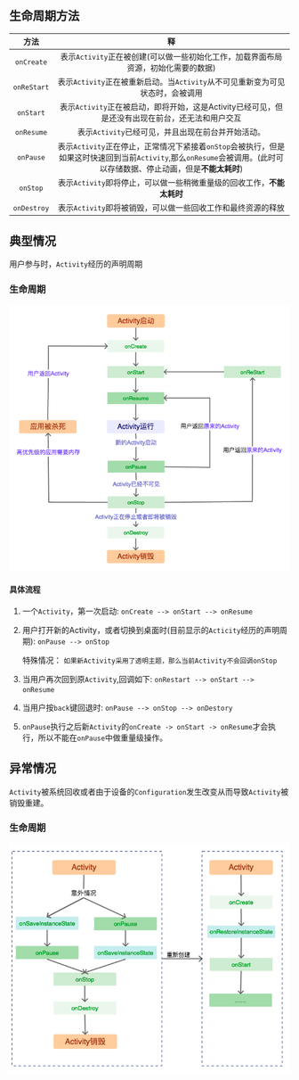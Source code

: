 ## 生命周期方法
| 方法 |  释 |
| :---: | :---: |
| `onCreate` | 表示`Activity`正在被创建(可以做一些初始化工作，加载界面布局资源，初始化需要的数据) |
| `onReStart` | 表示`Activity`正在被重新启动。当`Activity`从不可见重新变为可见状态时，会被调用 |
| `onStart` | 表示`Activity`正在被启动，即将开始，这是Activity已经可见，但是还没有出现在前台，还无法和用户交互 |
| `onResume` | 表示`Activity`已经可见，并且出现在前台并开始活动。 |
| `onPause` | 表示`Activity`正在停止，正常情况下紧接着`onStop`会被执行，但是如果这时快速回到当前`Activity`,那么`onResume`会被调用。(此时可以存储数据、停止动画，但是**不能太耗时**) |
| `onStop` | 表示`Activity`即将停止，可以做一些稍微重量级的回收工作，**不能太耗时** |
| `onDestroy` | 表示`Activity`即将被销毁，可以做一些回收工作和最终资源的释放 |

## 典型情况
用户参与时，`Activity`经历的声明周期

### 生命周期

![](/assets/Activity典型情况下的生命周期.png)

#### 具体流程
1. 一个`Activity`，第一次启动: `onCreate --> onStart --> onResume`
1. 用户打开新的Activity，或者切换到桌面时(目前显示的`Acticity`经历的声明周期): `onPause --> onStop`
    
    特殊情况： `如果新Activity采用了透明主题，那么当前Activity不会回调onStop`
    
1. 当用户再次回到原`Activity`,回调如下: `onRestart --> onStart --> onResume`
1. 当用户按`back`键回退时: `onPause --> onStop --> onDestory`
1. `onPause`执行之后新`Activity`的`onCreate -> onStart -> onResume`才会执行，所以不能在`onPause`中做重量级操作。

## 异常情况
`Activity`被系统回收或者由于设备的`Configuration`发生改变从而导致`Activity`被销毁重建。

### 生命周期

![](/assets/Activity异常情况下的声明周期.png)

